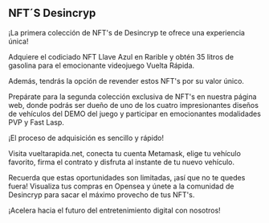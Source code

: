 ## NFT´S Desincryp

¡La primera colección de NFT's de Desincryp te ofrece una experiencia única!

Adquiere el codiciado NFT Llave Azul en Rarible y obtén 35 litros de gasolina para el emocionante videojuego Vuelta Rápida.

Además, tendrás la opción de revender estos NFT's por su valor único.

Prepárate para la segunda colección exclusiva de NFT's en nuestra página web, donde podrás ser dueño de uno de los cuatro impresionantes diseños de vehículos del DEMO del juego y participar en emocionantes modalidades PVP y Fast Lasp.

¡El proceso de adquisición es sencillo y rápido!

Visita vueltarapida.net, conecta tu cuenta Metamask, elige tu vehículo favorito, firma el contrato y disfruta al instante de tu nuevo vehículo.

Recuerda que estas oportunidades son limitadas, ¡así que no te quedes fuera! Visualiza tus compras en Opensea y únete a la comunidad de Desincryp para sacar el máximo provecho de tus NFT's.

¡Acelera hacia el futuro del entretenimiento digital con nosotros!
